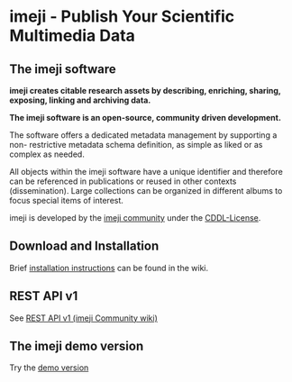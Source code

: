 <h1>imeji - Publish Your Scientific Multimedia Data</h1>

<h2>The imeji software</h2>
<p><b>imeji creates citable research assets by describing, enriching, sharing, exposing, linking and archiving data. </b></p>
<p><strong>The imeji software is an open-source, community driven development.</strong></p>
<p>The software offers a dedicated metadata management by supporting a non- restrictive metadata schema definition, as simple as liked or as complex as needed.</p>
<p>All objects within the imeji software have a unique identifier and therefore can be referenced in publications or reused in other contexts (dissemination). Large collections can be organized in different albums to focus special items of interest.</p>
<p>imeji is developed by the <a href="http://imeji.org/community/" target="_blank" title="imeji community">imeji community</a> under the <a href="https://opensource.org/licenses/cddl1.php" target="_blank">CDDL-License</a>.</p>


<h2>Download and Installation</h2>
<p>Brief <a href="https://github.com/MPDL/imeji/wiki/Installation" target="_blank">installation instructions</a> can be found in the wiki.</p>

<h2>REST API v1</h2>
<p>See <a href="https://github.com/imeji-community/imeji/wiki/A_Home-imeji-API-V1">REST API v1 (imeji Community wiki)</a><p>

<h2>The imeji demo version</h2>
<p>Try the <a href="http://demo.imeji.org/" title="Go to the demo page" target="_blank">demo version</a></p>




